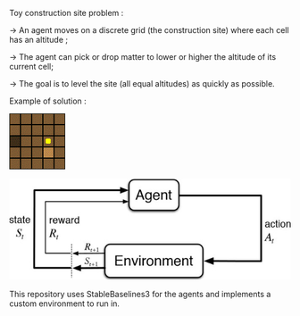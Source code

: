 Toy construction site problem :

-> An agent moves on a discrete grid (the construction site) where each cell has an altitude ;

-> The agent can pick or drop matter to lower or higher the altitude of its current cell;

-> The goal is to level the site (all equal altitudes) as quickly as possible.


Example of solution :

![](_doc/simpleSolution.gif)



![](_doc/RL_illustration.jpg)

This repository uses StableBaselines3 for the agents and implements a custom environment to run in.
